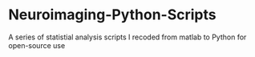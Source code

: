 # Neuroimaging-Python-Scripts
A series of statistial analysis scripts I recoded from matlab to Python for open-source use 
